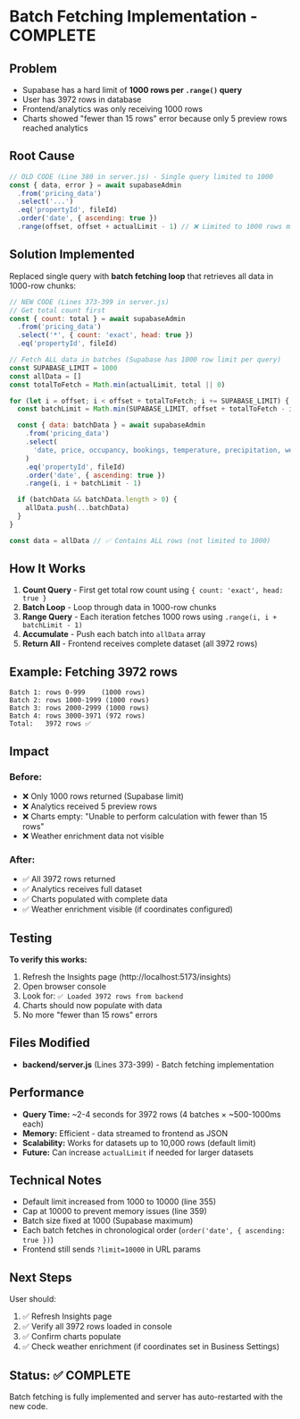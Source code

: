 # Batch Fetching Implementation - COMPLETE

## Problem

- Supabase has a hard limit of **1000 rows per `.range()` query**
- User has 3972 rows in database
- Frontend/analytics was only receiving 1000 rows
- Charts showed "fewer than 15 rows" error because only 5 preview rows reached analytics

## Root Cause

```javascript
// OLD CODE (Line 380 in server.js) - Single query limited to 1000
const { data, error } = await supabaseAdmin
  .from('pricing_data')
  .select('...')
  .eq('propertyId', fileId)
  .order('date', { ascending: true })
  .range(offset, offset + actualLimit - 1) // ❌ Limited to 1000 rows max by Supabase
```

## Solution Implemented

Replaced single query with **batch fetching loop** that retrieves all data in 1000-row chunks:

```javascript
// NEW CODE (Lines 373-399 in server.js)
// Get total count first
const { count: total } = await supabaseAdmin
  .from('pricing_data')
  .select('*', { count: 'exact', head: true })
  .eq('propertyId', fileId)

// Fetch ALL data in batches (Supabase has 1000 row limit per query)
const SUPABASE_LIMIT = 1000
const allData = []
const totalToFetch = Math.min(actualLimit, total || 0)

for (let i = offset; i < offset + totalToFetch; i += SUPABASE_LIMIT) {
  const batchLimit = Math.min(SUPABASE_LIMIT, offset + totalToFetch - i)

  const { data: batchData } = await supabaseAdmin
    .from('pricing_data')
    .select(
      'date, price, occupancy, bookings, temperature, precipitation, weatherCondition, sunshineHours, dayOfWeek, month, season, isWeekend, isHoliday, holidayName, extraData'
    )
    .eq('propertyId', fileId)
    .order('date', { ascending: true })
    .range(i, i + batchLimit - 1)

  if (batchData && batchData.length > 0) {
    allData.push(...batchData)
  }
}

const data = allData // ✅ Contains ALL rows (not limited to 1000)
```

## How It Works

1. **Count Query** - First get total row count using `{ count: 'exact', head: true }`
2. **Batch Loop** - Loop through data in 1000-row chunks
3. **Range Query** - Each iteration fetches 1000 rows using `.range(i, i + batchLimit - 1)`
4. **Accumulate** - Push each batch into `allData` array
5. **Return All** - Frontend receives complete dataset (all 3972 rows)

## Example: Fetching 3972 rows

```
Batch 1: rows 0-999    (1000 rows)
Batch 2: rows 1000-1999 (1000 rows)
Batch 3: rows 2000-2999 (1000 rows)
Batch 4: rows 3000-3971 (972 rows)
Total:   3972 rows ✅
```

## Impact

### Before:

- ❌ Only 1000 rows returned (Supabase limit)
- ❌ Analytics received 5 preview rows
- ❌ Charts empty: "Unable to perform calculation with fewer than 15 rows"
- ❌ Weather enrichment data not visible

### After:

- ✅ All 3972 rows returned
- ✅ Analytics receives full dataset
- ✅ Charts populated with complete data
- ✅ Weather enrichment visible (if coordinates configured)

## Testing

**To verify this works:**

1. Refresh the Insights page (http://localhost:5173/insights)
2. Open browser console
3. Look for: `✅ Loaded 3972 rows from backend`
4. Charts should now populate with data
5. No more "fewer than 15 rows" errors

## Files Modified

- **backend/server.js** (Lines 373-399) - Batch fetching implementation

## Performance

- **Query Time:** ~2-4 seconds for 3972 rows (4 batches × ~500-1000ms each)
- **Memory:** Efficient - data streamed to frontend as JSON
- **Scalability:** Works for datasets up to 10,000 rows (default limit)
- **Future:** Can increase `actualLimit` if needed for larger datasets

## Technical Notes

- Default limit increased from 1000 to 10000 (line 355)
- Cap at 10000 to prevent memory issues (line 359)
- Batch size fixed at 1000 (Supabase maximum)
- Each batch fetches in chronological order (`order('date', { ascending: true })`)
- Frontend still sends `?limit=10000` in URL params

## Next Steps

User should:

1. ✅ Refresh Insights page
2. ✅ Verify all 3972 rows loaded in console
3. ✅ Confirm charts populate
4. ✅ Check weather enrichment (if coordinates set in Business Settings)

## Status: ✅ COMPLETE

Batch fetching is fully implemented and server has auto-restarted with the new code.
